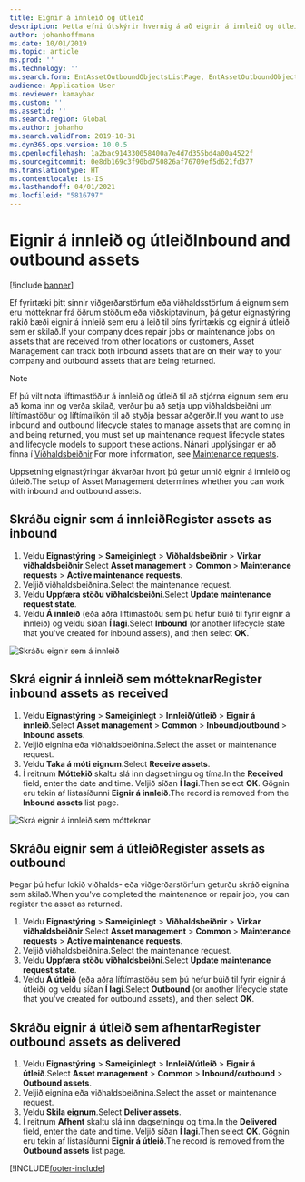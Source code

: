 ```yaml
---
title: Eignir á innleið og útleið
description: Þetta efni útskýrir hvernig á að eignir á innleið og útleið í eignastýringu.
author: johanhoffmann
ms.date: 10/01/2019
ms.topic: article
ms.prod: ''
ms.technology: ''
ms.search.form: EntAssetOutboundObjectsListPage, EntAssetOutboundObjectsDeliver, EntAssetInboundObjectsListPage, EntAssetInboundObjectsRecieve
audience: Application User
ms.reviewer: kamaybac
ms.custom: ''
ms.assetid: ''
ms.search.region: Global
ms.author: johanho
ms.search.validFrom: 2019-10-31
ms.dyn365.ops.version: 10.0.5
ms.openlocfilehash: 1a2bac914330058400a7e4d7d355bd4a00a4522f
ms.sourcegitcommit: 0e8db169c3f90bd750826af76709ef5d621fd377
ms.translationtype: HT
ms.contentlocale: is-IS
ms.lasthandoff: 04/01/2021
ms.locfileid: "5816797"
---
```

# <a name="inbound-and-outbound-assets"></a><span data-ttu-id="2948c-103">Eignir á innleið og útleið</span><span class="sxs-lookup"><span data-stu-id="2948c-103">Inbound and outbound assets</span></span>

[!include [banner](../../includes/banner.md)]

 

<span data-ttu-id="2948c-104">Ef fyrirtæki þitt sinnir viðgerðarstörfum eða viðhaldsstörfum á eignum sem eru mótteknar frá öðrum stöðum eða viðskiptavinum, þá getur eignastýring rakið bæði eignir á innleið sem eru á leið til þíns fyrirtækis og eignir á útleið sem er skilað.</span><span class="sxs-lookup"><span data-stu-id="2948c-104">If your company does repair jobs or maintenance jobs on assets that are received from other locations or customers, Asset Management can track both inbound assets that are on their way to your company and outbound assets that are being returned.</span></span>

> [!NOTE]
> <span data-ttu-id="2948c-105">Ef þú vilt nota líftímastöður á innleið og útleið til að stjórna eignum sem eru að koma inn og verða skilað, verður þú að setja upp viðhaldsbeiðni um líftímastöður og líftímalíkön til að styðja þessar aðgerðir.</span><span class="sxs-lookup"><span data-stu-id="2948c-105">If you want to use inbound and outbound lifecycle states to manage assets that are coming in and being returned, you must set up maintenance request lifecycle states and lifecycle models to support these actions.</span></span> <span data-ttu-id="2948c-106">Nánari upplýsingar er að finna í [Viðhaldsbeiðnir](../setup-for-maintenance-requests/requests.md).</span><span class="sxs-lookup"><span data-stu-id="2948c-106">For more information, see [Maintenance requests](../setup-for-maintenance-requests/requests.md).</span></span>

<span data-ttu-id="2948c-107">Uppsetning eignastýringar ákvarðar hvort þú getur unnið eignir á innleið og útleið.</span><span class="sxs-lookup"><span data-stu-id="2948c-107">The setup of Asset Management determines whether you can work with inbound and outbound assets.</span></span>

## <a name="register-assets-as-inbound"></a><span data-ttu-id="2948c-108">Skráðu eignir sem á innleið</span><span class="sxs-lookup"><span data-stu-id="2948c-108">Register assets as inbound</span></span>

1. <span data-ttu-id="2948c-109">Veldu **Eignastýring** \> **Sameiginlegt** \> **Viðhaldsbeiðnir** \> **Virkar viðhaldsbeiðnir**.</span><span class="sxs-lookup"><span data-stu-id="2948c-109">Select **Asset management** \> **Common** \> **Maintenance requests** \> **Active maintenance requests**.</span></span>
2. <span data-ttu-id="2948c-110">Veljið viðhaldsbeiðnina.</span><span class="sxs-lookup"><span data-stu-id="2948c-110">Select the maintenance request.</span></span>
3. <span data-ttu-id="2948c-111">Veldu **Uppfæra stöðu viðhaldsbeiðni**.</span><span class="sxs-lookup"><span data-stu-id="2948c-111">Select **Update maintenance request state**.</span></span>
4. <span data-ttu-id="2948c-112">Veldu **Á innleið** (eða aðra líftímastöðu sem þú hefur búið til fyrir eignir á innleið) og veldu síðan **Í lagi**.</span><span class="sxs-lookup"><span data-stu-id="2948c-112">Select **Inbound** (or another lifecycle state that you've created for inbound assets), and then select **OK**.</span></span>

![Skráðu eignir sem á innleið](media/07-manage-maintenance-requests.png)

## <a name="register-inbound-assets-as-received"></a><span data-ttu-id="2948c-114">Skrá eignir á innleið sem mótteknar</span><span class="sxs-lookup"><span data-stu-id="2948c-114">Register inbound assets as received</span></span>

1. <span data-ttu-id="2948c-115">Veldu **Eignastýring** \> **Sameiginlegt** \> **Innleið/útleið** \> **Eignir á innleið**.</span><span class="sxs-lookup"><span data-stu-id="2948c-115">Select **Asset management** \> **Common** \> **Inbound/outbound** \> **Inbound assets**.</span></span>
2. <span data-ttu-id="2948c-116">Veljið eignina eða viðhaldsbeiðnina.</span><span class="sxs-lookup"><span data-stu-id="2948c-116">Select the asset or maintenance request.</span></span>
3. <span data-ttu-id="2948c-117">Veldu **Taka á móti eignum**.</span><span class="sxs-lookup"><span data-stu-id="2948c-117">Select **Receive assets**.</span></span>
4. <span data-ttu-id="2948c-118">Í reitnum **Móttekið** skaltu slá inn dagsetningu og tíma.</span><span class="sxs-lookup"><span data-stu-id="2948c-118">In the **Received** field, enter the date and time.</span></span> <span data-ttu-id="2948c-119">Veljið síðan **Í lagi**.</span><span class="sxs-lookup"><span data-stu-id="2948c-119">Then select **OK**.</span></span> <span data-ttu-id="2948c-120">Gögnin eru tekin af listasíðunni **Eignir á innleið**.</span><span class="sxs-lookup"><span data-stu-id="2948c-120">The record is removed from the **Inbound assets** list page.</span></span>

![Skrá eignir á innleið sem mótteknar](media/08-manage-maintenance-requests.png)

## <a name="register-assets-as-outbound"></a><span data-ttu-id="2948c-122">Skráðu eignir sem á útleið</span><span class="sxs-lookup"><span data-stu-id="2948c-122">Register assets as outbound</span></span>

<span data-ttu-id="2948c-123">Þegar þú hefur lokið viðhalds- eða viðgerðarstörfum geturðu skráð eignina sem skilað.</span><span class="sxs-lookup"><span data-stu-id="2948c-123">When you've completed the maintenance or repair job, you can register the asset as returned.</span></span>

1. <span data-ttu-id="2948c-124">Veldu **Eignastýring** \> **Sameiginlegt** \> **Viðhaldsbeiðnir** \> **Virkar viðhaldsbeiðnir**.</span><span class="sxs-lookup"><span data-stu-id="2948c-124">Select **Asset management** \> **Common** \> **Maintenance requests** \> **Active maintenance requests**.</span></span>
2. <span data-ttu-id="2948c-125">Veljið viðhaldsbeiðnina.</span><span class="sxs-lookup"><span data-stu-id="2948c-125">Select the maintenance request.</span></span>
3. <span data-ttu-id="2948c-126">Veldu **Uppfæra stöðu viðhaldsbeiðni**.</span><span class="sxs-lookup"><span data-stu-id="2948c-126">Select **Update maintenance request state**.</span></span>
4. <span data-ttu-id="2948c-127">Veldu **Á útleið** (eða aðra líftímastöðu sem þú hefur búið til fyrir eignir á útleið) og veldu síðan **Í lagi**.</span><span class="sxs-lookup"><span data-stu-id="2948c-127">Select **Outbound** (or another lifecycle state that you've created for outbound assets), and then select **OK**.</span></span>

## <a name="register-outbound-assets-as-delivered"></a><span data-ttu-id="2948c-128">Skráðu eignir á útleið sem afhentar</span><span class="sxs-lookup"><span data-stu-id="2948c-128">Register outbound assets as delivered</span></span>

1. <span data-ttu-id="2948c-129">Veldu **Eignastýring** \> **Sameiginlegt** \> **Innleið/útleið** \> **Eignir á útleið**.</span><span class="sxs-lookup"><span data-stu-id="2948c-129">Select **Asset management** \> **Common** \> **Inbound/outbound** \> **Outbound assets**.</span></span>
2. <span data-ttu-id="2948c-130">Veljið eignina eða viðhaldsbeiðnina.</span><span class="sxs-lookup"><span data-stu-id="2948c-130">Select the asset or maintenance request.</span></span>
3. <span data-ttu-id="2948c-131">Veldu **Skila eignum**.</span><span class="sxs-lookup"><span data-stu-id="2948c-131">Select **Deliver assets**.</span></span>
4. <span data-ttu-id="2948c-132">Í reitnum **Afhent** skaltu slá inn dagsetningu og tíma.</span><span class="sxs-lookup"><span data-stu-id="2948c-132">In the **Delivered** field, enter the date and time.</span></span> <span data-ttu-id="2948c-133">Veljið síðan **Í lagi**.</span><span class="sxs-lookup"><span data-stu-id="2948c-133">Then select **OK**.</span></span> <span data-ttu-id="2948c-134">Gögnin eru tekin af listasíðunni **Eignir á útleið**.</span><span class="sxs-lookup"><span data-stu-id="2948c-134">The record is removed from the **Outbound assets** list page.</span></span>


[!INCLUDE[footer-include](../../../includes/footer-banner.md)]
